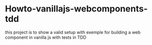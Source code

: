 # Howto-vanillajs-webcomponents-tdd
this project is to show a valid setup with exemple for building a web component in vanilla js with tests in TDD

